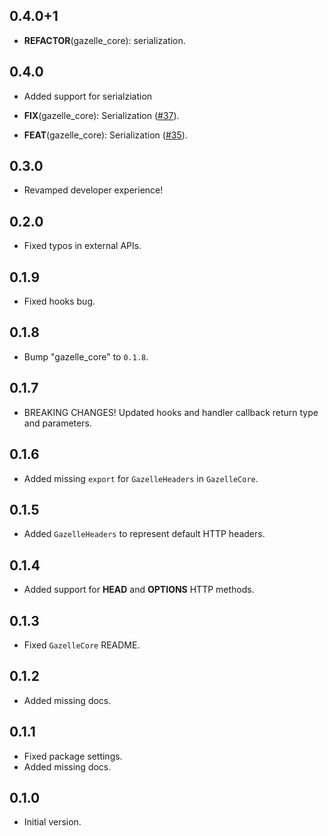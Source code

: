 ## 0.4.0+1

 - **REFACTOR**(gazelle_core): serialization.

## 0.4.0

 - Added support for serialziation

 - **FIX**(gazelle_core): Serialization ([#37](https://github.com/intales/gazelle/issues/37)).
 - **FEAT**(gazelle_core): Serialization ([#35](https://github.com/intales/gazelle/issues/35)).

## 0.3.0

 - Revamped developer experience!

## 0.2.0

 - Fixed typos in external APIs.

## 0.1.9

 - Fixed hooks bug.

## 0.1.8

 - Bump "gazelle_core" to `0.1.8`.

## 0.1.7

- BREAKING CHANGES! Updated hooks and handler callback return type and parameters.

## 0.1.6

- Added missing `export` for `GazelleHeaders` in `GazelleCore`.

## 0.1.5

- Added `GazelleHeaders` to represent default HTTP headers.

## 0.1.4

- Added support for **HEAD** and **OPTIONS** HTTP methods.

## 0.1.3

- Fixed `GazelleCore` README.

## 0.1.2

- Added missing docs.

## 0.1.1

- Fixed package settings.
- Added missing docs.

## 0.1.0

- Initial version.
